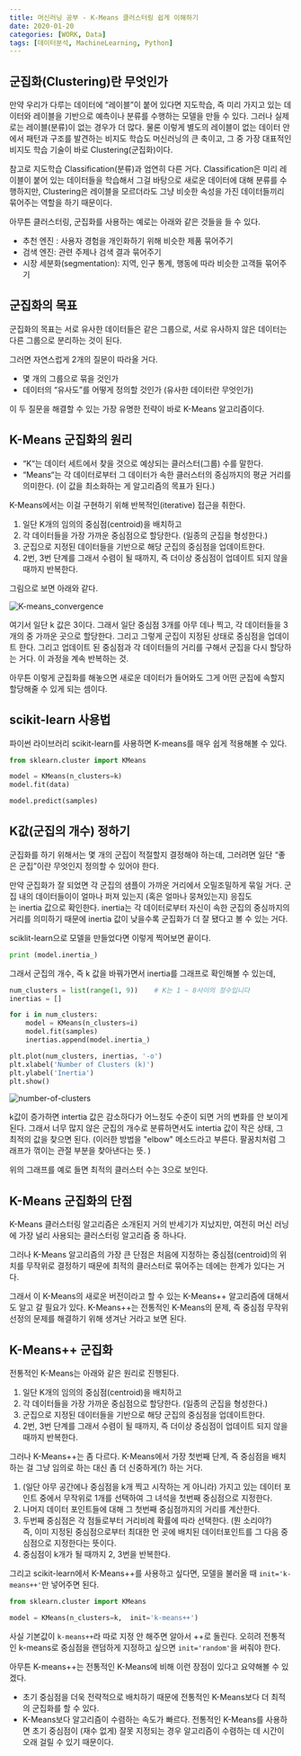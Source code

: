 ```yaml
---
title: 머신러닝 공부 - K-Means 클러스터링 쉽게 이해하기
date: 2020-01-20
categories: [WORK, Data]
tags: [데이터분석, MachineLearning, Python]
---
```


## 군집화(Clustering)란 무엇인가

만약 우리가 다루는 데이터에 “레이블”이 붙어 있다면 지도학습, 즉 미리 가지고 있는 데이터와 레이블을 기반으로 예측이나 분류를 수행하는 모델을 만들 수 있다. 그러나 실제로는 레이블(분류)이 없는 경우가 더 많다. 물론 이렇게 별도의 레이블이 없는 데이터 안에서 패턴과 구조를 발견하는 비지도 학습도 머신러닝의 큰 축이고, 그 중 가장 대표적인 비지도 학습 기술이 바로 Clustering(군집화)이다.

참고로 지도학습 Classification(분류)과 엄연히 다른 거다. Classification은 미리 레이블이 붙어 있는 데이터들을 학습해서 그걸 바탕으로 새로운 데이터에 대해 분류를 수행하지만, Clustering은 레이블을 모르더라도 그냥 비슷한 속성을 가진 데이터들끼리 묶어주는 역할을 하기 때문이다.

아무튼 클러스터링, 군집화를 사용하는 예로는 아래와 같은 것들을 들 수 있다.

- 추천 엔진 : 사용자 경험을 개인화하기 위해 비슷한 제품 묶어주기
- 검색 엔진: 관련 주제나 검색 결과 묶어주기
- 시장 세분화(segmentation): 지역, 인구 통계, 행동에 따라 비슷한 고객들 묶어주기

## 군집화의 목표

군집화의 목표는 서로 유사한 데이터들은 같은 그룹으로, 서로 유사하지 않은 데이터는 다른 그룹으로 분리하는 것이 된다.

그러면 자연스럽게 2개의 질문이 따라올 거다.

- 몇 개의 그룹으로 묶을 것인가
- 데이터의 “유사도”를 어떻게 정의할 것인가 (유사한 데이터란 무엇인가)

이 두 질문을 해결할 수 있는 가장 유명한 전략이 바로 K-Means 알고리즘이다.

## K-Means 군집화의 원리

- “K“는 데이터 세트에서 찾을 것으로 예상되는 클러스터(그룹) 수를 말한다.
- “Means“는 각 데이터로부터 그 데이터가 속한 클러스터의 중심까지의 평균 거리를 의미한다. (이 값을 최소화하는 게 알고리즘의 목표가 된다.)

K-Means에서는 이걸 구현하기 위해 반복적인(iterative) 접근을 취한다.

1. 일단 K개의 임의의 중심점(centroid)을 배치하고
2. 각 데이터들을 가장 가까운 중심점으로 할당한다. (일종의 군집을 형성한다.)
3. 군집으로 지정된 데이터들을 기반으로 해당 군집의 중심점을 업데이트한다.
4. 2번, 3번 단계를 그래서 수렴이 될 때까지, 즉 더이상 중심점이 업데이트 되지 않을 때까지 반복한다.

그림으로 보면 아래와 같다.

![K-means_convergence](https://upload.wikimedia.org/wikipedia/commons/e/ea/K-means_convergence.gif)

여기서 일단 k 값은 3이다. 그래서 일단 중심점 3개를 아무 데나 찍고, 각 데이터들을 3개의  중 가까운 곳으로 할당한다. 그리고 그렇게 군집이 지정된 상태로 중심점을 업데이트 한다. 그리고 업데이트 된 중심점과 각 데이터들의 거리를 구해서 군집을 다시 할당하는 거다. 이 과정을 계속 반복하는 것.

아무튼 이렇게 군집화를 해놓으면 새로운 데이터가 들어와도 그게 어떤 군집에 속할지 할당해줄 수 있게 되는 셈이다.

## scikit-learn 사용법

파이썬 라이브러리 scikit-learn를 사용하면 K-means를 매우 쉽게 적용해볼 수 있다.

```python
from sklearn.cluster import KMeans

model = KMeans(n_clusters=k)
model.fit(data)

model.predict(samples)
```

## K값(군집의 개수) 정하기

군집화를 하기 위해서는 몇 개의 군집이 적절할지 결정해야 하는데, 그러려면 일단 “좋은 군집”이란 무엇인지 정의할 수 있어야 한다.

만약 군집화가 잘 되었면 각 군집의 샘플이 가까운 거리에서 오밀조밀하게 묶일 거다. 군집 내의 데이터들이이 얼마나 퍼져 있는지 (혹은 얼마나 뭉쳐있는지) 응집도는 inertia 값으로 확인한다. inertia는 각 데이터로부터 자신이 속한 군집의 중심까지의 거리를 의미하기 때문에 inertia 값이 낮을수록 군집화가 더 잘 됐다고 볼 수 있는 거다.

sciklit-learn으로 모델을 만들었다면 이렇게 찍어보면 끝이다.

```python
print (model.inertia_)
```

그래서 군집의 개수, 즉 k 값을 바꿔가면서 inertia를 그래프로 확인해볼 수 있는데,

```python
num_clusters = list(range(1, 9))	# K는 1 ~ 8사이의 정수입니다
inertias = []

for i in num_clusters:
    model = KMeans(n_clusters=i)
    model.fit(samples)
    inertias.append(model.inertia_)

plt.plot(num_clusters, inertias, '-o')
plt.xlabel('Number of Clusters (k)')
plt.ylabel('Inertia')
plt.show()
```

![number-of-clusters](https://content.codecademy.com/programs/machine-learning/k-means/number-of-clusters.svg)

k값이 증가하면 intertia 값은 감소하다가 어느정도 수준이 되면 거의 변화를 안 보이게 된다. 그래서 너무 많지 않은 군집의 개수로 분류하면서도 intertia 값이 작은 상태, 그 최적의 값을 찾으면 된다. (이러한 방법을 "elbow" 메소드라고 부른다. 팔꿈치처럼 그래프가 꺾이는 관절 부분을 찾아낸다는 뜻. )

위의 그래프를 예로 들면 최적의 클러스터 수는 3으로 보인다.

## K-Means 군집화의 단점

K-Means 클러스터링 알고리즘은 소개된지 거의 반세기가 지났지만, 여전히 머신 러닝에 가장 널리 사용되는 클러스터링 알고리즘 중 하나다.

그러나 K-Means 알고리즘의 가장 큰 단점은 처음에 지정하는 중심점(centroid)의 위치를 무작위로 결정하기 때문에 최적의 클러스터로 묶어주는 데에는 한계가 있다는 거다.

그래서 이 K-Means의 새로운 버전이라고 할 수 있는 K-Means++ 알고리즘에 대해서도 알고 갈 필요가 있다. K-Means++는 전통적인 K-Means의 문제, 즉 중심점 무작위 선정의 문제를 해결하기 위해 생겨난 거라고 보면 된다.

## K-Means++ 군집화

전통적인 K-Means는 아래와 같은 원리로 진행된다.

1. 일단 K개의 임의의 중심점(centroid)을 배치하고
2. 각 데이터들을 가장 가까운 중심점으로 할당한다. (일종의 군집을 형성한다.)
3. 군집으로 지정된 데이터들을 기반으로 해당 군집의 중심점을 업데이트한다.
4. 2번, 3번 단계를 그래서 수렴이 될 때까지, 즉 더이상 중심점이 업데이트 되지 않을 때까지 반복한다.

그러나 K-Means++는 좀 다르다. K-Means에서 가장 첫번째 단계, 즉 중심점을 배치하는 걸 그냥 임의로 하는 대신 좀 더 신중하게(?) 하는 거다.

1. (일단 아무 공간에나 중심점을 k개 찍고 시작하는 게 아니라) 가지고 있는 데이터 포인트 중에서 무작위로 1개를 선택하여 그 녀석을 첫번째 중심점으로 지정한다.
2. 나머지 데이터 포인트들에 대해 그 첫번째 중심점까지의 거리를 계산한다.
3. 두번째 중심점은 각 점들로부터 거리비례 확률에 따라 선택한다. (뭔 소리야?) 즉, 이미 지정된 중심점으로부터 최대한 먼 곳에 배치된 데이터포인트를 그 다음 중심점으로 지정한다는 뜻이다.
4. 중심점이 k개가 될 때까지 2, 3번을 반복한다.

그리고 scikit-learn에서 K-Means++를 사용하고 싶다면, 모델을 불러올 때 `init='k-means++'`만 넣어주면 된다.

```python
from sklearn.cluster import KMeans

model = KMeans(n_clusters=k,  init='k-means++')
```

사실 기본값이 `k-means++`라 따로 지정 안 해주면 알아서 ++로 돌린다. 오히려 전통적인 k-means로 중심점을 랜덤하게 지정하고 싶으면 `init='random'`을 써줘야 한다.

아무튼 K-means++는 전통적인 K-Means에 비해 이런 장점이 있다고 요약해볼 수 있겠다.

- 초기 중심점을 더욱 전략적으로 배치하기 때문에 전통적인 K-Means보다 더 최적의 군집화를 할 수 있다.
- K-Means보다 알고리즘이 수렴하는 속도가 빠르다. 전통적인 K-Means를 사용하면 초기 중심점이 (재수 없게) 잘못 지정되는 경우 알고리즘이 수렴하는 데 시간이 오래 걸릴 수 있기 때문이다.